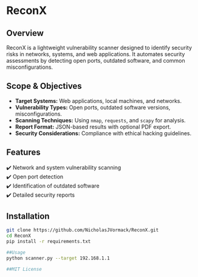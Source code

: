 # ReconX

## Overview
ReconX is a lightweight vulnerability scanner designed to identify security risks in networks, systems, and web applications. It automates security assessments by detecting open ports, outdated software, and common misconfigurations.

## Scope & Objectives
- **Target Systems:** Web applications, local machines, and networks.
- **Vulnerability Types:** Open ports, outdated software versions, misconfigurations.
- **Scanning Techniques:** Using `nmap`, `requests`, and `scapy` for analysis.
- **Report Format:** JSON-based results with optional PDF export.
- **Security Considerations:** Compliance with ethical hacking guidelines.

## Features
✔️ Network and system vulnerability scanning  
✔️ Open port detection  
✔️ Identification of outdated software  
✔️ Detailed security reports  

## Installation
```sh
git clone https://github.com/NicholasJVormack/ReconX.git
cd ReconX
pip install -r requirements.txt

##Usage
python scanner.py --target 192.168.1.1

##MIT License

